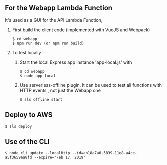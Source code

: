 ## For the Webapp Lambda Function
It's used as a GUI for the API Lambda Function,
1. First build the client code (implemented with VueJS and Webpack)

	```
	$ cd webapp
	$ npm run dev (or npm run build)
	```
2. To test locally
	1. Start the local Express app instance 'app-local.js' with
		```
		$ cd webapp
		$ node app-local
		```
	2. Use serverless-offline plugin. It can be used to test all functions with HTTP events , not just the Webapp one
		```
		$ sls offline start
		```

## Deploy to AWS
```
$ sls deploy
```

## Use of the CLI
```
$ node cli update --localHttp --id=ab18a7a0-5839-11e8-a4ce-a5f3659aa8fd --expire="Feb 17, 2019"
```
